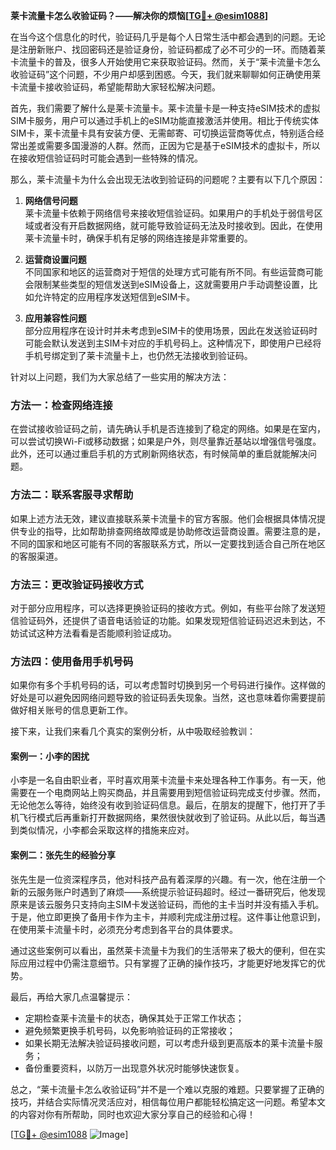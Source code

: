 **莱卡流量卡怎么收验证码？——解决你的烦恼[[TG💪+ @esim1088](https://t.me/s/esim1088)]**

在当今这个信息化的时代，验证码几乎是每个人日常生活中都会遇到的问题。无论是注册新账户、找回密码还是验证身份，验证码都成了必不可少的一环。而随着莱卡流量卡的普及，很多人开始使用它来获取验证码。然而，关于“莱卡流量卡怎么收验证码”这个问题，不少用户却感到困惑。今天，我们就来聊聊如何正确使用莱卡流量卡接收验证码，希望能帮助大家轻松解决问题。

首先，我们需要了解什么是莱卡流量卡。莱卡流量卡是一种支持eSIM技术的虚拟SIM卡服务，用户可以通过手机上的eSIM功能直接激活并使用。相比于传统实体SIM卡，莱卡流量卡具有安装方便、无需邮寄、可切换运营商等优点，特别适合经常出差或需要多国漫游的人群。然而，正因为它是基于eSIM技术的虚拟卡，所以在接收短信验证码时可能会遇到一些特殊的情况。

那么，莱卡流量卡为什么会出现无法收到验证码的问题呢？主要有以下几个原因：

1. **网络信号问题**  
   莱卡流量卡依赖于网络信号来接收短信验证码。如果用户的手机处于弱信号区域或者没有开启数据网络，就可能导致验证码无法及时接收到。因此，在使用莱卡流量卡时，确保手机有足够的网络连接是非常重要的。

2. **运营商设置问题**  
   不同国家和地区的运营商对于短信的处理方式可能有所不同。有些运营商可能会限制某些类型的短信发送到eSIM设备上，这就需要用户手动调整设置，比如允许特定的应用程序发送短信到eSIM卡。

3. **应用兼容性问题**  
   部分应用程序在设计时并未考虑到eSIM卡的使用场景，因此在发送验证码时可能会默认发送到主SIM卡对应的手机号码上。这种情况下，即使用户已经将手机号绑定到了莱卡流量卡上，也仍然无法接收到验证码。

针对以上问题，我们为大家总结了一些实用的解决方法：

### 方法一：检查网络连接  
在尝试接收验证码之前，请先确认手机是否连接到了稳定的网络。如果是在室内，可以尝试切换Wi-Fi或移动数据；如果是户外，则尽量靠近基站以增强信号强度。此外，还可以通过重启手机的方式刷新网络状态，有时候简单的重启就能解决问题。

### 方法二：联系客服寻求帮助  
如果上述方法无效，建议直接联系莱卡流量卡的官方客服。他们会根据具体情况提供专业的指导，比如帮助排查网络故障或是协助修改运营商设置。需要注意的是，不同的国家和地区可能有不同的客服联系方式，所以一定要找到适合自己所在地区的客服渠道。

### 方法三：更改验证码接收方式  
对于部分应用程序，可以选择更换验证码的接收方式。例如，有些平台除了发送短信验证码外，还提供了语音电话验证的功能。如果发现短信验证码迟迟未到达，不妨试试这种方法看看是否能顺利验证成功。

### 方法四：使用备用手机号码  
如果你有多个手机号码的话，可以考虑暂时切换到另一个号码进行操作。这样做的好处是可以避免因网络问题导致的验证码丢失现象。当然，这也意味着你需要提前做好相关账号的信息更新工作。

接下来，让我们来看几个真实的案例分析，从中吸取经验教训：

#### 案例一：小李的困扰  
小李是一名自由职业者，平时喜欢用莱卡流量卡来处理各种工作事务。有一天，他需要在一个电商网站上购买商品，并且需要用到短信验证码完成支付步骤。然而，无论他怎么等待，始终没有收到验证码信息。最后，在朋友的提醒下，他打开了手机飞行模式后再重新打开数据网络，果然很快就收到了验证码。从此以后，每当遇到类似情况，小李都会采取这样的措施来应对。

#### 案例二：张先生的经验分享  
张先生是一位资深程序员，他对科技产品有着深厚的兴趣。有一次，他在注册一个新的云服务账户时遇到了麻烦——系统提示验证码超时。经过一番研究后，他发现原来是该云服务只支持向主SIM卡发送验证码，而他的主卡当时并没有插入手机。于是，他立即更换了备用卡作为主卡，并顺利完成注册过程。这件事让他意识到，在使用莱卡流量卡时，必须充分考虑到各平台的具体要求。

通过这些案例可以看出，虽然莱卡流量卡为我们的生活带来了极大的便利，但在实际应用过程中仍需注意细节。只有掌握了正确的操作技巧，才能更好地发挥它的优势。

最后，再给大家几点温馨提示：

- 定期检查莱卡流量卡的状态，确保其处于正常工作状态；
- 避免频繁更换手机号码，以免影响验证码的正常接收；
- 如果长期无法解决验证码接收问题，可以考虑升级到更高版本的莱卡流量卡服务；
- 备份重要资料，以防万一出现意外状况时能够快速恢复。

总之，“莱卡流量卡怎么收验证码”并不是一个难以克服的难题。只要掌握了正确的技巧，并结合实际情况灵活应对，相信每位用户都能轻松搞定这一问题。希望本文的内容对你有所帮助，同时也欢迎大家分享自己的经验和心得！

[[TG💪+ @esim1088](https://t.me/s/esim1088) ![Image](https://i.postimg.cc/4NQfJmqS/Snipaste-2025-05-13-00-14-12.png)]